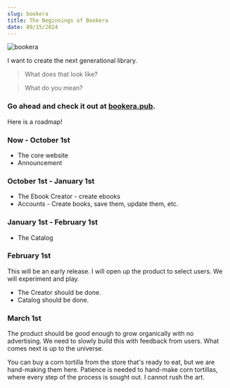```yaml
---
slug: bookera
title: The Beginnings of Bookera
date: 09/15/2024
---
```


![bookera](/img/bookera.png)

I want to create the next generational library.

> What does that look like?

> What do you mean?

### Go ahead and check it out at [bookera.pub](https://bookera.pub).

Here is a roadmap!

### Now - October 1st

- The core website
- Announcement

### October 1st - January 1st

- The Ebook Creator - create ebooks
- Accounts - Create books, save them, update them, etc.

### January 1st - February 1st

- The Catalog

### February 1st

This will be an early release. I will open up the product to select users. We will experiment and play.

- The Creator should be done.
- Catalog should be done.

### March 1st

The product should be good enough to grow organically with no advertising. We need to slowly build this with feedback from users. What comes next is up to the universe.

You can buy a corn tortilla from the store that's ready to eat, but we are hand-making them here. Patience is needed to hand-make corn tortillas, where every step of the process is sought out. I cannot rush the art.
